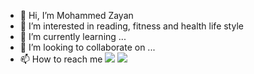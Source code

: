 - 👋 Hi, I’m Mohammed Zayan
- 👀 I’m interested in reading, fitness and health life style
- 🌱 I’m currently learning ...
- 💞️ I’m looking to collaborate on ...
- 📫 How to reach me [<img src="https://img.icons8.com/doodle/16/000000/linkedin-circled.png"/>](https://www.linkedin.com/in/zayanit/)  [<img src="https://img.icons8.com/doodle/16/000000/twitter-squared.png"/>](https://twitter.com/zayan_it)

<!---
zayanit/zayanit is a ✨ special ✨ repository because its `README.md` (this file) appears on your GitHub profile.
You can click the Preview link to take a look at your changes.
--->
